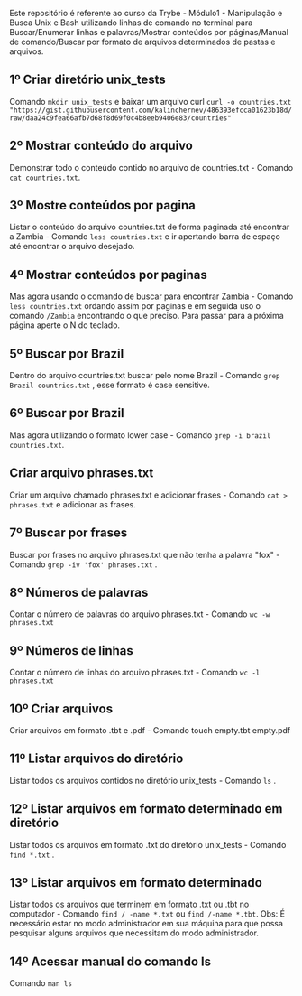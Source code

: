 Este repositório é referente ao curso da Trybe - Módulo1 - Manipulação e Busca Unix e Bash utilizando linhas de comando no terminal para Buscar/Enumerar linhas e palavras/Mostrar conteúdos por páginas/Manual de comando/Buscar por formato de arquivos determinados de pastas e arquivos.

## 1º Criar diretório unix_tests
 Comando `mkdir unix_tests` e baixar um arquivo curl 
 `curl -o countries.txt "https://gist.githubusercontent.com/kalinchernev/486393efcca01623b18d/raw/daa24c9fea66afb7d68f8d69f0c4b8eeb9406e83/countries"`
 
 ## 2º Mostrar conteúdo do arquivo
  Demonstrar todo o conteúdo contido no arquivo de countries.txt - Comando `cat countries.txt`.
  
 ## 3º Mostre conteúdos por pagina
  Listar o conteúdo do arquivo countries.txt de forma paginada até encontrar a Zambia - Comando `less countries.txt` e ir apertando barra de espaço até encontrar o arquivo desejado.
  
 ## 4º Mostrar conteúdos por paginas
  Mas agora usando o comando de buscar para encontrar Zambia - Comando `less countries.txt` ordando assim por paginas e em seguida uso o comando `/Zambia` encontrando o que preciso. Para passar para a próxima página aperte o N do teclado.
  
 ## 5º Buscar por Brazil
  Dentro do arquivo countries.txt buscar pelo nome Brazil - Comando `grep Brazil countries.txt` , esse formato é case sensitive.
  
 ## 6º Buscar por Brazil
  Mas agora utilizando o formato lower case - Comando `grep -i brazil countries.txt`.
  
 ## Criar arquivo phrases.txt
  Criar um arquivo chamado phrases.txt e adicionar frases - Comando `cat > phrases.txt` e adicionar as frases.
 
 ## 7º Buscar por frases
  Buscar por frases no arquivo phrases.txt que não tenha a palavra "fox" - Comando `grep -iv 'fox' phrases.txt` .
  
 ## 8º Números de palavras
  Contar o número de palavras do arquivo phrases.txt - Comando `wc -w phrases.txt` 
 
 ## 9º Números de linhas
  Contar o número de linhas do arquivo phrases.txt - Comando `wc -l phrases.txt`
  
 ## 10º Criar arquivos
  Criar arquivos em formato .tbt e .pdf - Comando touch empty.tbt empty.pdf
  
 ## 11º Listar arquivos do diretório
  Listar todos os arquivos contidos no diretório unix_tests - Comando `ls` .
  
 ## 12º Listar arquivos em formato determinado em diretório
  Listar todos os arquivos em formato .txt do diretório unix_tests - Comando `find *.txt` .
  
 ## 13º Listar arquivos em formato determinado
  Listar todos os arquivos que terminem em formato .txt ou .tbt no computador - Comando `find / -name *.txt` ou `find /-name *.tbt`. Obs: É necessário estar no modo administrador em sua máquina para que possa pesquisar alguns arquivos que necessitam do modo administrador.
  
 ## 14º Acessar manual do comando ls
  Comando `man ls`
